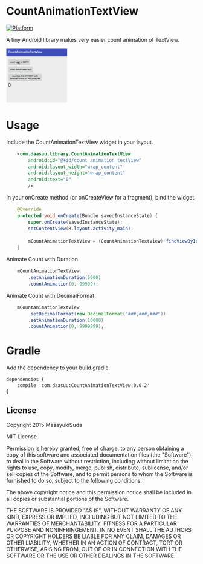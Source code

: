 # CountAnimationTextView
[![Platform](https://img.shields.io/badge/platform-android-green.svg)](http://developer.android.com/index.html)

A tiny Android library makes very easier count animation of TextView.

<img src="art/demo.gif" width="32%">

# Usage
Include the CountAnimationTextView widget in your layout.
```xml
    <com.daasuu.library.CountAnimationTextView
        android:id="@+id/count_animation_textView"
        android:layout_width="wrap_content"
        android:layout_height="wrap_content"
        android:text="0"
        />
```
In your onCreate method (or onCreateView for a fragment), bind the widget.
```JAVA
    @Override
    protected void onCreate(Bundle savedInstanceState) {
        super.onCreate(savedInstanceState);
        setContentView(R.layout.activity_main);

        mCountAnimationTextView = (CountAnimationTextView) findViewById(R.id.count_animation_textView);
    }
```
Animate Count with Duration
```JAVA
    mCountAnimationTextView
        .setAnimationDuration(5000)
        .countAnimation(0, 99999);
```
Animate Count with DecimalFormat
```JAVA
    mCountAnimationTextView
        .setDecimalFormat(new DecimalFormat("###,###,###"))
        .setAnimationDuration(10000)
        .countAnimation(0, 9999999);
```

# Gradle

Add the dependency to your build.gradle.

```
dependencies {
    compile 'com.daasuu:CountAnimationTextView:0.0.2'
}
```

## License
Copyright 2015 MasayukiSuda

MIT License

Permission is hereby granted, free of charge, to any person obtaining a copy of this software and associated documentation files (the "Software"), to deal in the Software without restriction, including without limitation the rights to use, copy, modify, merge, publish, distribute, sublicense, and/or sell copies of the Software, and to permit persons to whom the Software is furnished to do so, subject to the following conditions:

The above copyright notice and this permission notice shall be included in all copies or substantial portions of the Software.

THE SOFTWARE IS PROVIDED "AS IS", WITHOUT WARRANTY OF ANY KIND, EXPRESS OR IMPLIED, INCLUDING BUT NOT LIMITED TO THE WARRANTIES OF MERCHANTABILITY, FITNESS FOR A PARTICULAR PURPOSE AND NONINFRINGEMENT. IN NO EVENT SHALL THE AUTHORS OR COPYRIGHT HOLDERS BE LIABLE FOR ANY CLAIM, DAMAGES OR OTHER LIABILITY, WHETHER IN AN ACTION OF CONTRACT, TORT OR OTHERWISE, ARISING FROM, OUT OF OR IN CONNECTION WITH THE SOFTWARE OR THE USE OR OTHER DEALINGS IN THE SOFTWARE.
